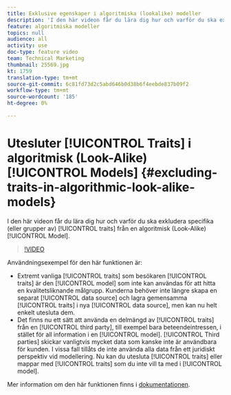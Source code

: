 ```yaml
---
title: Exklusive egenskaper i algoritmiska (lookalike) modeller
description: 'I den här videon får du lära dig hur och varför du ska exkludera specifika (eller grupper av) egenskaper från en algoritmisk (Look-Alike) modell. '
feature: algoritmiska modeller
topics: null
audience: all
activity: use
doc-type: feature video
team: Technical Marketing
thumbnail: 25569.jpg
kt: 1759
translation-type: tm+mt
source-git-commit: 6c81fd73d2c5abd646b0d38b6f4eebde837b09f2
workflow-type: tm+mt
source-wordcount: '185'
ht-degree: 0%

---
```



# Utesluter [!UICONTROL Traits] i algoritmisk (Look-Alike) [!UICONTROL Models] {#excluding-traits-in-algorithmic-look-alike-models}

I den här videon får du lära dig hur och varför du ska exkludera specifika (eller grupper av) [!UICONTROL traits] från en algoritmisk (Look-Alike) [!UICONTROL Model].

>[!VIDEO](https://video.tv.adobe.com/v/25569/?quality=12)

Användningsexempel för den här funktionen är:

* Extremt vanliga [!UICONTROL traits] som besökaren [!UICONTROL traits] är den [!UICONTROL model] som inte kan användas för att hitta en kvalitetsliknande målgrupp. Kunderna behöver inte längre skapa en separat [!UICONTROL data source] och lagra gemensamma [!UICONTROL traits] i nya [!UICONTROL data source], men kan nu helt enkelt utesluta dem.
* Det finns nu ett sätt att använda en delmängd av [!UICONTROL traits] från en [!UICONTROL third party], till exempel bara beteendeintressen, i stället för all information i en [!UICONTROL model]. [!UICONTROL Third parties] skickar vanligtvis mycket data som kanske inte är användbara för kunden. I vissa fall tillåts de inte använda alla data från ett juridiskt perspektiv vid modellering. Nu kan du utesluta [!UICONTROL traits] eller mappar med [!UICONTROL traits] som du inte vill ta med i [!UICONTROL model].

Mer information om den här funktionen finns i [dokumentationen](https://marketing.adobe.com/resources/help/en_US/aam/trait-exclusion-algo-models.html).